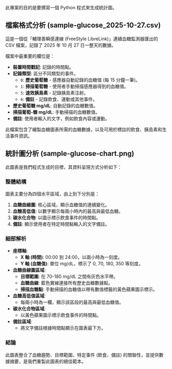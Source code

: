 此專案的目的是要撰寫一個 Python 程式來生成統計圖。

## 檔案格式分析 (sample-glucose_2025-10-27.csv)

這是一個從「輔理善瞬感連線 (FreeStyle LibreLink)」連續血糖監測器匯出的 CSV 檔案，記錄了 2025 年 10 月 27 日一整天的數據。

檔案中最重要的欄位是：
*   **裝置時間戳記**: 記錄的時間點。
*   **記錄類型**: 區分不同類型的事件。
    *   `0`: **歷史葡萄糖** - 感應器自動記錄的血糖值 (每 15 分鐘一筆)。
    *   `1`: **掃描葡萄糖** - 使用者手動掃描感應器得到的血糖值。
    *   `5`: **速效胰島素** - 記錄胰島素注射。
    *   `6`: **備註** - 記錄飲食、運動或其他事件。
*   **歷史葡萄糖 mg/dL**: 自動記錄的血糖數值。
*   **掃描葡萄-糖 mg/dL**: 手動掃描的血糖數值。
*   **備註**: 使用者輸入的文字，例如飲食內容或運動。

此檔案包含了繪製血糖圖表所需的血糖數據，以及可用於標註的飲食、胰島素和生活事件資訊。

## 統計圖分析 (sample-glucose-chart.png)

此圖表是我們程式生成的目標，其資料呈現方式分析如下：

### 整體結構
圖表主要分為四個水平區域，由上到下分別是：
1.  **血糖曲線圖**: 核心區域，顯示血糖值的連續變化。
2.  **血糖高低值**: 以數字顯示每兩小時內的最高與最低血糖。
3.  **碳水化合物**: 以圖示標示飲食事件的時間點。
4.  **備註**: 顯示使用者在特定時間點輸入的文字備註。

### 細部解析
*   **座標軸**:
    *   **X 軸 (時間)**: 00:00 到 24:00，以兩小時為一刻度。
    *   **Y 軸 (血糖值)**: 單位 mg/dL，標示了 0, 70, 180, 350 等刻度。
*   **血糖曲線圖區域**:
    *   **目標範圍**: 在 70-180 mg/dL 之間有灰色水平帶。
    *   **血糖曲線**: 藍色實線連接所有歷史血糖數據點。
    *   **掃描血糖點**: 手動掃描的血糖值以帶有數值標籤的黃色蘋果圖示標示。
*   **血糖高低值區域**:
    *   每兩小時為一欄，顯示該區段的最高與最低血糖值。
*   **碳水化合物區域**:
    *   以黃色蘋果圖示標示飲食事件的時間點。
*   **備註區域**:
    *   將文字備註根據時間點顯示在圖表最下方。

### 結論
此圖表整合了血糖趨勢、目標範圍、特定事件 (飲食、備註) 的關聯性，並提供數據摘要，是我們重製此圖表的絕佳範本。
